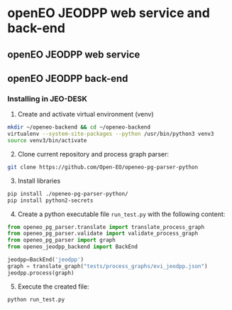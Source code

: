 # openEO JEODPP web service and back-end

## openEO JEODPP web service

## openEO JEODPP back-end

### Installing in JEO-DESK

1. Create and activate virtual environment (venv)

```bash
mkdir ~/openeo-backend && cd ~/openeo-backend
virtualenv --system-site-packages --python /usr/bin/python3 venv3
source venv3/bin/activate
```

2. Clone current repository and process graph parser:

```bash
git clone https://github.com/Open-EO/openeo-pg-parser-python
```

3. Install libraries

```bash
pip install ./openeo-pg-parser-python/
pip install python2-secrets
```

4. Create a python executable file `run_test.py` with the following content:

```python
from openeo_pg_parser.translate import translate_process_graph
from openeo_pg_parser.validate import validate_process_graph
from openeo_pg_parser import graph
from openeo_jeodpp_backend import BackEnd

jeodpp=BackEnd('jeodpp')
graph = translate_graph("tests/process_graphs/evi_jeodpp.json")
jeodpp.process(graph)
```

5. Execute the created file:

```bash
python run_test.py
